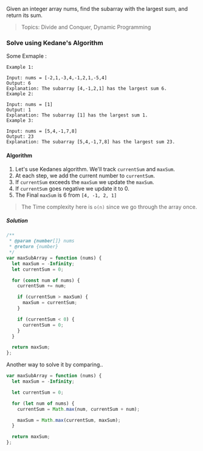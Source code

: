 Given an integer array nums, find the subarray with the largest sum, and return its sum.

> Topics: Divide and Conquer, Dynamic Programming

### Solve using Kedane's Algorithm

Some Exmaple :

```
Example 1:

Input: nums = [-2,1,-3,4,-1,2,1,-5,4]
Output: 6
Explanation: The subarray [4,-1,2,1] has the largest sum 6.
Example 2:

Input: nums = [1]
Output: 1
Explanation: The subarray [1] has the largest sum 1.
Example 3:

Input: nums = [5,4,-1,7,8]
Output: 23
Explanation: The subarray [5,4,-1,7,8] has the largest sum 23.

```

#### Algorithm

1. Let's use Kedanes algorithm. We'll track `currentSum` and `maxSum`.
2. At each step, we add the current number to `currentSum`.
3. If `currentSum` exceeds the `maxSum` we update the `maxSum`.
4. If `currentSum` goes negative we update it to 0.
5. The Final `maxSum` is 6 from `[4, -1, 2, 1]`

> The Time complexity here is `o(n)` since we go through the array once.

##### Solution

```javascript
/**
 * @param {number[]} nums
 * @return {number}
 */
var maxSubArray = function (nums) {
  let maxSum = -Infinity;
  let currentSum = 0;

  for (const num of nums) {
    currentSum += num;

    if (currentSum > maxSum) {
      maxSum = currentSum;
    }

    if (currentSum < 0) {
      currentSum = 0;
    }
  }

  return maxSum;
};
```

Another way to solve it by comparing..

```javascript
var maxSubArray = function (nums) {
  let maxSum = -Infinity;

  let currentSum = 0;

  for (let num of nums) {
    currentSum = Math.max(num, currentSum + num);

    maxSum = Math.max(currentSum, maxSum);
  }

  return maxSum;
};
```
